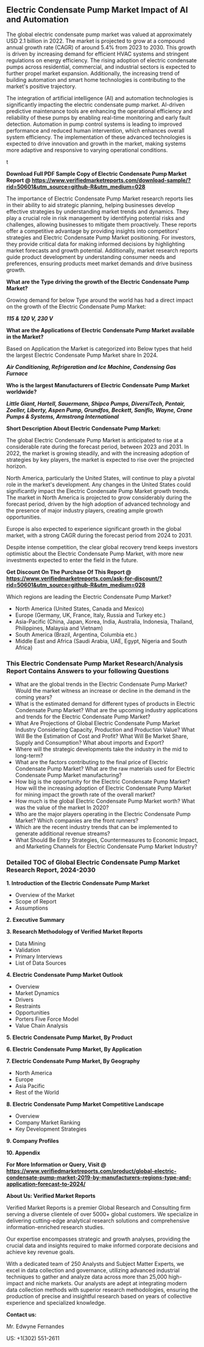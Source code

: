 <h2>Electric Condensate Pump Market Impact of AI and Automation</h2><p>The global electric condensate pump market was valued at approximately USD 2.1 billion in 2022. The market is projected to grow at a compound annual growth rate (CAGR) of around 5.4% from 2023 to 2030. This growth is driven by increasing demand for efficient HVAC systems and stringent regulations on energy efficiency. The rising adoption of electric condensate pumps across residential, commercial, and industrial sectors is expected to further propel market expansion. Additionally, the increasing trend of building automation and smart home technologies is contributing to the market's positive trajectory.</p><p>The integration of artificial intelligence (AI) and automation technologies is significantly impacting the electric condensate pump market. AI-driven predictive maintenance tools are enhancing the operational efficiency and reliability of these pumps by enabling real-time monitoring and early fault detection. Automation in pump control systems is leading to improved performance and reduced human intervention, which enhances overall system efficiency. The implementation of these advanced technologies is expected to drive innovation and growth in the market, making systems more adaptive and responsive to varying operational conditions.</p>t</p><p id="" class=""><strong>Download Full PDF Sample Copy of Electric Condensate Pump Market Report @ <a href="https://www.verifiedmarketreports.com/download-sample/?rid=50601&utm_source=github-R&utm_medium=028" target="_blank">https://www.verifiedmarketreports.com/download-sample/?rid=50601&utm_source=github-R&utm_medium=028</a></strong></p><p>The importance of&nbsp;Electric Condensate Pump Market research reports lies in their ability to aid strategic planning, helping businesses develop effective strategies by understanding market trends and dynamics. They play a crucial role in risk management by identifying potential risks and challenges, allowing businesses to mitigate them proactively. These reports offer a competitive advantage by providing insights into competitors' strategies and Electric Condensate Pump Market positioning. For investors, they provide critical data for making informed decisions by highlighting market forecasts and growth potential. Additionally, market research reports guide product development by understanding consumer needs and preferences, ensuring products meet market demands and drive business growth.</p><p><strong>What are the&nbsp;Type driving the growth of the Electric Condensate Pump Market?</strong></p><p id="" class="">Growing demand for below Type around the world has had a direct impact on the growth of the Electric Condensate Pump Market:</p><em><strong>115 & 120 V, 230 V</strong></em></p><strong>What are the&nbsp;Applications&nbsp;of Electric Condensate Pump Market available in the Market?</strong></p><p id="" class="">Based on Application the Market is categorized into Below types that held the largest Electric Condensate Pump Market share In 2024.</p><em><strong>Air Conditioning, Refrigeration and Ice Machine, Condensing Gas Furnace</strong></em></p><strong>Who is the largest Manufacturers of Electric Condensate Pump Market worldwide?</strong></p><p><em><strong>Little Giant, Hartell, Sauermann, Shipco Pumps, DiversiTech, Pentair, Zoeller, Liberty, Aspen Pump, Grundfos, Beckett, Saniflo, Wayne, Crane Pumps & Systems, Armstrong International</strong></em></p><p id="" class=""><strong>Short Description About Electric Condensate Pump Market:</strong></p><p>The global Electric Condensate Pump Market is anticipated to rise at a considerable rate during the forecast period, between 2023 and 2031. In 2022, the market is growing steadily, and with the increasing adoption of strategies by key players, the market is expected to rise over the projected horizon.</p><p>North America, particularly the United States, will continue to play a pivotal role in the market's development. Any changes in the United States could significantly impact the Electric Condensate Pump Market growth trends. The market in North America is projected to grow considerably during the forecast period, driven by the high adoption of advanced technology and the presence of major industry players, creating ample growth opportunities.</p><p>Europe is also expected to experience significant growth in the global market, with a strong CAGR during the forecast period from 2024 to 2031.</p><p>Despite intense competition, the clear global recovery trend keeps investors optimistic about the Electric Condensate Pump Market, with more new investments expected to enter the field in the future.</p><p id="" class=""><strong>Get Discount On The Purchase Of This Report @ <a href="https://www.verifiedmarketreports.com/ask-for-discount/?rid=50601&utm_source=github-R&utm_medium=028" target="_blank">https://www.verifiedmarketreports.com/ask-for-discount/?rid=50601&utm_source=github-R&utm_medium=028</a></strong></p>Which regions are leading the Electric Condensate Pump Market?</p><ul><li>North America (United States, Canada and Mexico)</li><li>Europe (Germany, UK, France, Italy, Russia and Turkey etc.)</li><li>Asia-Pacific (China, Japan, Korea, India, Australia, Indonesia, Thailand, Philippines, Malaysia and Vietnam)</li><li>South America (Brazil, Argentina, Columbia etc.)</li><li>Middle East and Africa (Saudi Arabia, UAE, Egypt, Nigeria and South Africa)</li></ul><h3 id="" class="">This Electric Condensate Pump Market Research/Analysis Report Contains Answers to your following Questions</h3><ul><li>What are the global trends in the Electric Condensate Pump Market? Would the market witness an increase or decline in the demand in the coming years?</li><li>What is the estimated demand for different types of products in Electric Condensate Pump Market? What are the upcoming industry applications and trends for the Electric Condensate Pump Market?</li><li>What Are Projections of Global Electric Condensate Pump Market Industry Considering Capacity, Production and Production Value? What Will Be the Estimation of Cost and Profit? What Will Be Market Share, Supply and Consumption? What about imports and Export?</li><li>Where will the strategic developments take the industry in the mid to long-term?</li><li>What are the factors contributing to the final price of Electric Condensate Pump Market? What are the raw materials used for Electric Condensate Pump Market manufacturing?</li><li>How big is the opportunity for the Electric Condensate Pump Market? How will the increasing adoption of Electric Condensate Pump Market for mining impact the growth rate of the overall market?</li><li>How much is the global Electric Condensate Pump Market worth? What was the value of the market In 2020?</li><li>Who are the major players operating in the Electric Condensate Pump Market? Which companies are the front runners?</li><li>Which are the recent industry trends that can be implemented to generate additional revenue streams?</li><li>What Should Be Entry Strategies, Countermeasures to Economic Impact, and Marketing Channels for Electric Condensate Pump Market Industry?</li></ul><h3 id="" class="">Detailed TOC of Global Electric Condensate Pump Market Research Report, 2024-2030</h3><p id="" class=""><strong>1. Introduction of the Electric Condensate Pump Market</strong></p><ul><li>Overview of the Market</li><li>Scope of Report</li><li>Assumptions</li></ul><p id="" class=""><strong>2. Executive Summary</strong></p><p id="" class=""><strong>3. Research Methodology of Verified Market Reports</strong></p><ul><li>Data Mining</li><li>Validation</li><li>Primary Interviews</li><li>List of Data Sources</li></ul><p id="" class=""><strong>4. Electric Condensate Pump Market Outlook</strong></p><ul><li>Overview</li><li>Market Dynamics</li><li>Drivers</li><li>Restraints</li><li>Opportunities</li><li>Porters Five Force Model</li><li>Value Chain Analysis</li></ul><p id="" class=""><strong>5. Electric Condensate Pump Market, By Product</strong></p><p id="" class=""><strong>6. Electric Condensate Pump Market, By Application</strong></p><p id="" class=""><strong>7. Electric Condensate Pump Market, By Geography</strong></p><ul><li>North America</li><li>Europe</li><li>Asia Pacific</li><li>Rest of the World</li></ul><p id="" class=""><strong>8. Electric Condensate Pump Market Competitive Landscape</strong></p><ul><li>Overview</li><li>Company Market Ranking</li><li>Key Development Strategies</li></ul><p id="" class=""><strong>9. Company Profiles</strong></p><p id="" class=""><strong>10. Appendix</strong></p><p id="" class=""><strong>For More Information or Query, Visit @ <a href="https://www.verifiedmarketreports.com/product/global-electric-condensate-pump-market-2019-by-manufacturers-regions-type-and-application-forecast-to-2024/" target="_blank">https://www.verifiedmarketreports.com/product/global-electric-condensate-pump-market-2019-by-manufacturers-regions-type-and-application-forecast-to-2024/</a></strong></p><p id="" class=""><strong>About Us: Verified Market Reports</strong></p><p id="" class="">Verified Market Reports is a premier Global Research and Consulting firm serving a diverse clientele of over 5000+ global customers. We specialize in delivering cutting-edge analytical research solutions and comprehensive information-enriched research studies.</p><p id="" class="">Our expertise encompasses strategic and growth analyses, providing the crucial data and insights required to make informed corporate decisions and achieve key revenue goals.</p><p id="" class="">With a dedicated team of 250 Analysts and Subject Matter Experts, we excel in data collection and governance, utilizing advanced industrial techniques to gather and analyze data across more than 25,000 high-impact and niche markets. Our analysts are adept at integrating modern data collection methods with superior research methodologies, ensuring the production of precise and insightful research based on years of collective experience and specialized knowledge.</p><p id="" class=""><strong>Contact us:</strong></p><p id="" class="">Mr. Edwyne Fernandes</p><p id="" class="">US: +1(302) 551-2611</p>